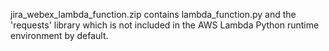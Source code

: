 jira_webex_lambda_function.zip contains lambda_function.py and the 'requests' library which is not included in the AWS Lambda Python runtime environment by default. 
